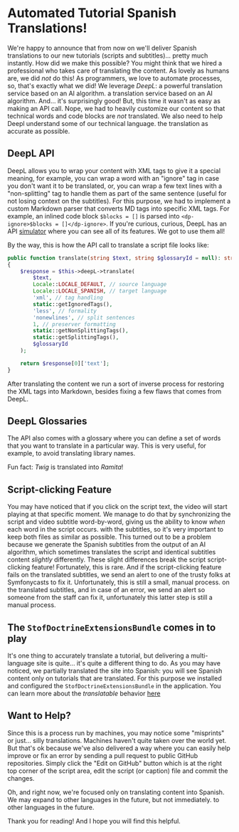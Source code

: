 # Automated Tutorial Spanish Translations!

We're happy to announce that from now on we'll deliver Spanish translations to our new
tutorials (scripts and subtitles)... pretty much instantly.  How did we make this possible? You might think that
we hired a professional who takes care of translating the content. As lovely as humans are, 
we did *not* do this! As programmers, we love to automate processes, so, that's
exactly what we did! We leverage *DeepL*: a powerful translation service based on an AI algorithm.
a translation service based on an AI algorithm. And... it's surprisingly good! But, 
this time it wasn't as easy as making an API call. Nope, we had to heavily customize our 
content so that technical words and code blocks are *not* translated. We also need to help Deepl
understand some of our technical language.
the translation as accurate as possible. 

## DeepL API

DeepL allows you to wrap your content with XML tags to give it a special meaning, for example, 
you can wrap a word with an "ignore" tag in case you don't want it to be translated, or, you can 
wrap a few text lines with a "non-splitting" tag to handle them as part of the 
same sentence (useful for not losing context on the subtitles). For this purpose, we had to 
implement a custom Markdown parser that converts MD tags into specific XML tags. For example,
an inlined code block `$blocks = []` is parsed into `<dp-ignore>$blocks = []</dp-ignore>`. If you're curious,
curious, DeepL has an API [simulator](https://www.deepl.com/es/docs-api/simulator/) where you can see all of its features. 
We got to use them all!

By the way, this is how the API call to translate a script file looks like:
```php
public function translate(string $text, string $glossaryId = null): string
{
    $response = $this->deepL->translate(
        $text,
        Locale::LOCALE_DEFAULT, // source language
        Locale::LOCALE_SPANISH, // target language
        'xml', // tag handling
        static::getIgnoredTags(),
        'less', // formality
        'nonewlines', // split sentences
        1, // preserver formatting
        static::getNonSplittingTags(),
        static::getSplittingTags(),
        $glossaryId
    );

    return $response[0]['text'];
}
```

After translating the content we run a sort of inverse process for restoring the 
XML tags into Markdown, besides fixing a few flaws that comes from DeepL.

## DeepL Glossaries

The API also comes with a glossary where you can define a set of words that you want to translate
in a particular way. This is very useful, for example, to avoid translating library names. 

Fun fact: _Twig_ is translated into _Ramita_!

## Script-clicking Feature

You may have noticed that if you click on the script text, the video will start playing
at that specific moment. We manage to do that by synchronizing the script and video subtitle word-by-word, giving us the ability to know *when* each word in the script occurs.
with the subtitles, so it's very important to keep both files as similar as possible. This
turned out to be a problem because we generate the Spanish subtitles from the output
of an AI algorithm, which sometimes translates the script and identical subtitles content *slightly* differently. These slight differences break the script script-clicking feature! Fortunately, this is rare. And if the script-clicking feature fails on the translated subtitles, we send an alert to one of the trusty folks at Symfonycasts to fix it. Unfortunately, this is still a small, manual process.
on the translated subtitles, and in case of an error, we send an alert so someone from the staff
can fix it, unfortunately this latter step is still a manual process.

## The `StofDoctrineExtensionsBundle` comes in to play

It's one thing to accurately translate a tutorial, but delivering a multi-language site is quite...
it's quite a different thing to do. As you may have noticed, we partially translated the site
into Spanish: you will see Spanish content only on tutorials that are translated. For this
purpose we installed and configured the `StofDoctrineExtensionsBundle` in the application. 
You can learn more about the _translatable_ behavior [here](https://github.com/doctrine-extensions/DoctrineExtensions/blob/main/doc/translatable.md)

## Want to Help?

Since this is a process run by machines, you may notice some "misprints" or just... silly translations.
Machines haven't quite taken over the world yet. But that's ok because we've also delivered a way 
where you can easily help improve or fix an error by sending a pull request to public GitHub repositories.
Simply click the "Edit on GitHub" button which is at the right top corner of the script area, 
edit the script (or caption) file and commit the changes.

Oh, and right now, we're focused only on translating content into Spanish. We may expand to other languages in the future, but not immediately.
to other languages in the future.

Thank you for reading! And I hope you will find this helpful.
